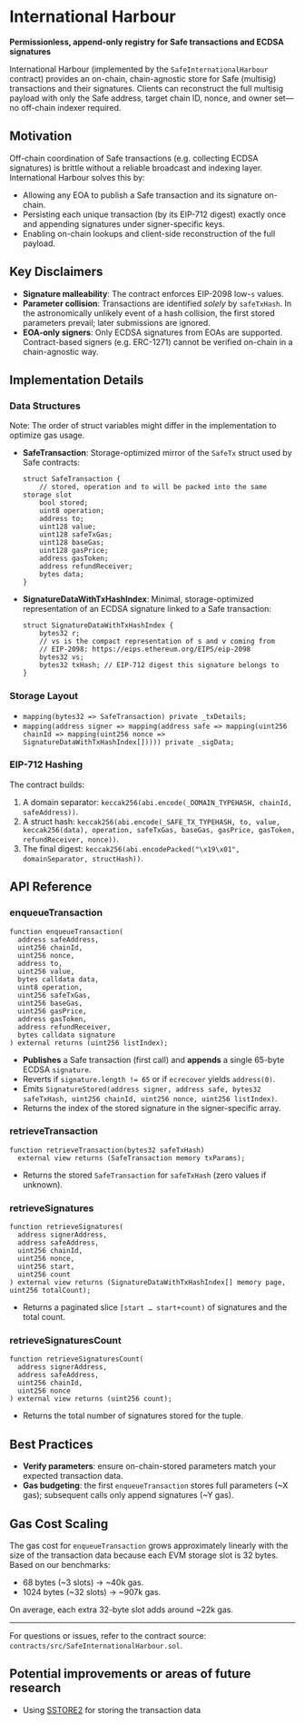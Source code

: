 # International Harbour

**Permissionless, append-only registry for Safe transactions and ECDSA signatures**

International Harbour (implemented by the `SafeInternationalHarbour` contract) provides an on-chain, chain-agnostic store for Safe (multisig) transactions and their signatures. Clients can reconstruct the full multisig payload with only the Safe address, target chain ID, nonce, and owner set—no off-chain indexer required.

## Motivation

Off-chain coordination of Safe transactions (e.g. collecting ECDSA signatures) is brittle without a reliable broadcast and indexing layer. International Harbour solves this by:

- Allowing any EOA to publish a Safe transaction and its signature on-chain.
- Persisting each unique transaction (by its EIP-712 digest) exactly once and appending signatures under signer-specific keys.
- Enabling on-chain lookups and client-side reconstruction of the full payload.

## Key Disclaimers

- **Signature malleability**: The contract enforces EIP-2098 low-`s` values.
- **Parameter collision**: Transactions are identified _solely_ by `safeTxHash`. In the astronomically unlikely event of a hash collision, the first stored parameters prevail; later submissions are ignored.
- **EOA-only signers**: Only ECDSA signatures from EOAs are supported. Contract-based signers (e.g. ERC-1271) cannot be verified on-chain in a chain-agnostic way.

## Implementation Details

### Data Structures

Note: The order of struct variables might differ in the implementation to optimize gas usage.

- **SafeTransaction**: Storage-optimized mirror of the `SafeTx` struct used by Safe contracts:

  ```solidity
  struct SafeTransaction {
      // stored, operation and to will be packed into the same storage slot
      bool stored;
      uint8 operation;
      address to;
      uint128 value;
      uint128 safeTxGas;
      uint128 baseGas;
      uint128 gasPrice;
      address gasToken;
      address refundReceiver;
      bytes data;
  }
  ```

- **SignatureDataWithTxHashIndex**: Minimal, storage-optimized representation of an ECDSA signature linked to a Safe transaction:

  ```solidity
  struct SignatureDataWithTxHashIndex {
      bytes32 r;
      // vs is the compact representation of s and v coming from
      // EIP-2098: https://eips.ethereum.org/EIPS/eip-2098
      bytes32 vs;
      bytes32 txHash; // EIP-712 digest this signature belongs to
  }
  ```

### Storage Layout

- `mapping(bytes32 => SafeTransaction) private _txDetails;`
- `mapping(address signer => mapping(address safe => mapping(uint256 chainId => mapping(uint256 nonce => SignatureDataWithTxHashIndex[])))) private _sigData;`

### EIP-712 Hashing

The contract builds:

1. A domain separator: `keccak256(abi.encode(_DOMAIN_TYPEHASH, chainId, safeAddress))`.
2. A struct hash: `keccak256(abi.encode(_SAFE_TX_TYPEHASH, to, value, keccak256(data), operation, safeTxGas, baseGas, gasPrice, gasToken, refundReceiver, nonce))`.
3. The final digest: `keccak256(abi.encodePacked("\x19\x01", domainSeparator, structHash))`.

## API Reference

### enqueueTransaction

```solidity
function enqueueTransaction(
  address safeAddress,
  uint256 chainId,
  uint256 nonce,
  address to,
  uint256 value,
  bytes calldata data,
  uint8 operation,
  uint256 safeTxGas,
  uint256 baseGas,
  uint256 gasPrice,
  address gasToken,
  address refundReceiver,
  bytes calldata signature
) external returns (uint256 listIndex);
```

- **Publishes** a Safe transaction (first call) and **appends** a single 65-byte ECDSA `signature`.
- Reverts if `signature.length != 65` or if `ecrecover` yields `address(0)`.
- Emits `SignatureStored(address signer, address safe, bytes32 safeTxHash, uint256 chainId, uint256 nonce, uint256 listIndex)`.
- Returns the index of the stored signature in the signer-specific array.

### retrieveTransaction

```solidity
function retrieveTransaction(bytes32 safeTxHash)
  external view returns (SafeTransaction memory txParams);
```

- Returns the stored `SafeTransaction` for `safeTxHash` (zero values if unknown).

### retrieveSignatures

```solidity
function retrieveSignatures(
  address signerAddress,
  address safeAddress,
  uint256 chainId,
  uint256 nonce,
  uint256 start,
  uint256 count
) external view returns (SignatureDataWithTxHashIndex[] memory page, uint256 totalCount);
```

- Returns a paginated slice `[start … start+count)` of signatures and the total count.

### retrieveSignaturesCount

```solidity
function retrieveSignaturesCount(
  address signerAddress,
  address safeAddress,
  uint256 chainId,
  uint256 nonce
) external view returns (uint256 count);
```

- Returns the total number of signatures stored for the tuple.

## Best Practices

- **Verify parameters**: ensure on-chain-stored parameters match your expected transaction data.
- **Gas budgeting**: the first `enqueueTransaction` stores full parameters (~X gas); subsequent calls only append signatures (~Y gas).

## Gas Cost Scaling

The gas cost for `enqueueTransaction` grows approximately linearly with the size of the transaction data because each EVM storage slot is 32 bytes. Based on our benchmarks:

- 68 bytes (~3 slots) → ~40k gas.
- 1024 bytes (~32 slots) → ~907k gas.

On average, each extra 32-byte slot adds around ~22k gas.

---

For questions or issues, refer to the contract source: `contracts/src/SafeInternationalHarbour.sol`.

## Potential improvements or areas of future research

- Using [SSTORE2](https://github.com/0xsequence/sstore2) for storing the transaction data
